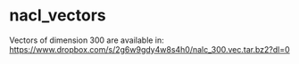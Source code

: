 # nacl_vectors

Vectors of dimension 300 are available in: https://www.dropbox.com/s/2g6w9gdy4w8s4h0/nalc_300.vec.tar.bz2?dl=0
